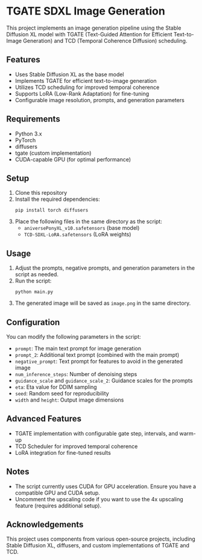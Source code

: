 # TGATE SDXL Image Generation

This project implements an image generation pipeline using the Stable Diffusion XL model with TGATE (Text-Guided Attention for Efficient Text-to-Image Generation) and TCD (Temporal Coherence Diffusion) scheduling.

## Features

- Uses Stable Diffusion XL as the base model
- Implements TGATE for efficient text-to-image generation
- Utilizes TCD scheduling for improved temporal coherence
- Supports LoRA (Low-Rank Adaptation) for fine-tuning
- Configurable image resolution, prompts, and generation parameters

## Requirements

- Python 3.x
- PyTorch
- diffusers
- tgate (custom implementation)
- CUDA-capable GPU (for optimal performance)

## Setup

1. Clone this repository
2. Install the required dependencies:
   ```
   pip install torch diffusers
   ```
3. Place the following files in the same directory as the script:
   - `aniversePonyXL_v10.safetensors` (base model)
   - `TCD-SDXL-LoRA.safetensors` (LoRA weights)

## Usage

1. Adjust the prompts, negative prompts, and generation parameters in the script as needed.
2. Run the script:
   ```
   python main.py
   ```
3. The generated image will be saved as `image.png` in the same directory.

## Configuration

You can modify the following parameters in the script:

- `prompt`: The main text prompt for image generation
- `prompt_2`: Additional text prompt (combined with the main prompt)
- `negative_prompt`: Text prompt for features to avoid in the generated image
- `num_inference_steps`: Number of denoising steps
- `guidance_scale` and `guidance_scale_2`: Guidance scales for the prompts
- `eta`: Eta value for DDIM sampling
- `seed`: Random seed for reproducibility
- `width` and `height`: Output image dimensions

## Advanced Features

- TGATE implementation with configurable gate step, intervals, and warm-up
- TCD Scheduler for improved temporal coherence
- LoRA integration for fine-tuned results

## Notes

- The script currently uses CUDA for GPU acceleration. Ensure you have a compatible GPU and CUDA setup.
- Uncomment the upscaling code if you want to use the 4x upscaling feature (requires additional setup).


## Acknowledgements

This project uses components from various open-source projects, including Stable Diffusion XL, diffusers, and custom implementations of TGATE and TCD.
